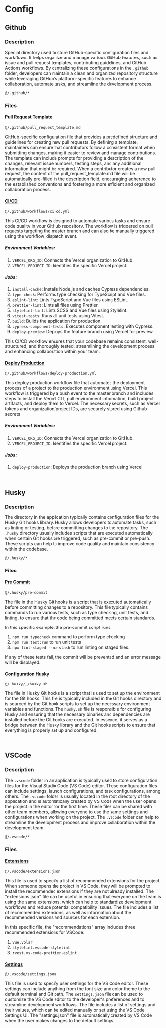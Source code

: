 # Config

## Github

### Description

Special directory used to store GitHub-specific configuration files and workflows. It helps organize and manage various GitHub features, such as issue and pull request templates, contributing guidelines, and GitHub Actions workflows. By centralizing these configurations in the `.github` folder, developers can maintain a clean and organized repository structure while leveraging GitHub's platform-specific features to enhance collaboration, automate tasks, and streamline the development process.

`@/.github/*`

### Files

#### [Pull Request Template](https://docs.github.com/en/communities/using-templates-to-encourage-useful-issues-and-pull-requests/creating-a-pull-request-template-for-your-repository)

`@/.github/pull_request_template.md`

GitHub-specific configuration file that provides a predefined structure and guidelines for creating new pull requests. By defining a template, maintainers can ensure that contributors follow a consistent format when submitting changes, making it easier to review and manage contributions. The template can include prompts for providing a description of the changes, relevant issue numbers, testing steps, and any additional information that might be required. When a contributor creates a new pull request, the content of the pull_request_template.md file will be automatically pre-filled in the description field, encouraging adherence to the established conventions and fostering a more efficient and organized collaboration process.

#### [CI/CD](https://resources.github.com/ci-cd/)

`@/.github/workflows/ci-cd.yml`

This CI/CD workflow is designed to automate various tasks and ensure code quality in your GitHub repository. The workflow is triggered on pull requests targeting the master branch and can also be manually triggered using the workflow_dispatch event.

##### Environment Variables:

1. `VERCEL_ORG_ID`: Connects the Vercel organization to GitHub.
2. `VERCEL_PROJECT_ID`: Identifies the specific Vercel project.

##### Jobs:

1. `install-cache`: Installs Node.js and caches Cypress dependencies.
2. `type-check`: Performs type checking for TypeScript and Vue files.
3. `eslint-lint`: Lints TypeScript and Vue files using ESLint.
4. `prettier-lint`: Lints all files using Prettier.
5. `stylelint-lint`: Lints SCSS and Vue files using Stylelint.
6. `vitest-tests`: Runs all unit tests using Vitest.
7. `build`: Builds the application for production.
8. `cypress-component-tests`: Executes component testing with Cypress.
9. `deploy-preview`: Deploys the feature branch using Vercel for preview.

This CI/CD workflow ensures that your codebase remains consistent, well-structured, and thoroughly tested, streamlining the development process and enhancing collaboration within your team.

#### [Deploy Production](https://vercel.com/docs/concepts/deployments/git)

`@/.github/workflows/deploy-production.yml`

This deploy production workflow file that automates the deployment process of a project to the production environment using Vercel. This workflow is triggered by a push event to the master branch and includes steps to install the Vercel CLI, pull environment information, build project artifacts, and deploy them to Vercel. The necessary secrets, such as Vercel tokens and organization/project IDs, are securely stored using Github secrets

##### Environment Variables:

1. `VERCEL_ORG_ID`: Connects the Vercel organization to GitHub.
2. `VERCEL_PROJECT_ID`: Identifies the specific Vercel project.

##### Jobs:

1. `deploy-production`: Deploys the production branch using Vercel

<br>

## Husky

### Description

The directory in the application typically contains configuration files for the Husky Git hooks library. Husky allows developers to automate tasks, such as linting or testing, before committing changes to the repository. The `.husky` directory usually includes scripts that are executed automatically when certain Git hooks are triggered, such as pre-commit or pre-push. These scripts can help to improve code quality and maintain consistency within the codebase.

`@/.husky/*`

### Files

#### [Pre Commit](https://typicode.github.io/husky/#/?id=create-a-hook)

`@/.husky/pre-commit`

The file in the Husky Git hooks is a script that is executed automatically before committing changes to a repository. This file typically contains commands to run various tests, such as type checking, unit tests, and linting, to ensure that the code being committed meets certain standards.

In this specific example, the pre-commit script runs:

1. `npm run typecheck` command to perform type checking
2. `npm run test:run` to run unit tests
3. `npx lint-staged --no-stash` to run linting on staged files.

If any of these tests fail, the commit will be prevented and an error message will be displayed.

#### [Configuration Husky](https://typicode.github.io/husky/#/?id=install)

`@/.husky/_/husky.sh`

The file in Husky Git hooks is a script that is used to set up the environment for the Git hooks. This file is typically included in the Git hooks directory and is sourced by the Git hook scripts to set up the necessary environment variables and functions. The `husky.sh` file is responsible for configuring Husky and ensuring that the necessary binaries and dependencies are installed before the Git hooks are executed. In essence, it serves as a bridge between the Husky library and the Git hooks scripts to ensure that everything is properly set up and configured.

<br>

## VSCode

### Description

The `.vscode` folder in an application is typically used to store configuration files for the Visual Studio Code (VS Code) editor. These configuration files can include settings, launch configurations, and task configurations, among others. The `.vscode` folder is usually located in the root directory of the application and is automatically created by VS Code when the user opens the project in the editor for the first time. These files can be shared with other team members, allowing everyone to use the same settings and configurations when working on the project. The `.vscode` folder can help to streamline the development process and improve collaboration within the development team.

`@/.vscode/*`

### Files

#### [Extensions](https://code.visualstudio.com/docs/editor/extension-marketplace)

`@/.vscode/extensions.json`

This file is used to specify a list of recommended extensions for the project. When someone opens the project in VS Code, they will be prompted to install the recommended extensions if they are not already installed. The "extensions.json" file can be useful in ensuring that everyone on the team is using the same extensions, which can help to standardize development workflows and reduce potential compatibility issues. The file includes a list of recommended extensions, as well as information about the recommended versions and sources for each extension.

In this specific file, the "recommendations" array includes three recommended extensions for VSCode:

1. `Vue.volar`
2. `stylelint.vscode-stylelint`
3. `rvest.vs-code-prettier-eslint`

#### [Settings](https://code.visualstudio.com/docs/getstarted/settings)

`@/.vscode/settings.json`

This file is used to specify user settings for the VS Code editor. These settings can include anything from the font size and color theme to the default terminal and Git path. The `settings.json` file can be used to customize the VS Code editor to the developer's preferences and to streamline development workflows. The file includes a list of settings and their values, which can be edited manually or set using the VS Code Settings UI. The "settings.json" file is automatically created by VS Code when the user makes changes to the default settings.
